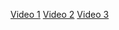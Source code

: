 [Video 1](https://photos.app.goo.gl/Q3FM74mANgXRKtEPA)
[Video 2](https://photos.app.goo.gl/NqaLFh8fqGD6kVp67)
[Video 3](https://photos.app.goo.gl/PYoW6x68UhpJvx637)
